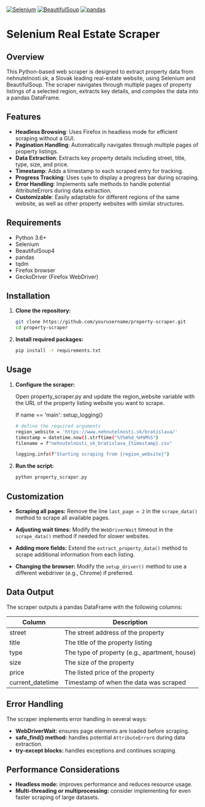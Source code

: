 [![Selenium](https://img.shields.io/badge/Selenium-%2343B02A.svg?style=for-the-badge&logo=Selenium&logoColor=white)](https://www.selenium.dev)
[![BeautifulSoup](https://img.shields.io/badge/BeautifulSoup-%2343B02A.svg?style=for-the-badge&logo=BeautifulSoup&logoColor=white)](https://www.crummy.com/software/BeautifulSoup/bs4/doc/)
[![pandas](https://img.shields.io/badge/pandas-%23150458.svg?style=for-the-badge&logo=pandas&logoColor=white)](https://pandas.pydata.org/)

# Selenium Real Estate Scraper

## Overview

This Python-based web scraper is designed to extract property data from nehnutelnosti.sk, a Slovak leading real-estate website, using Selenium and BeautifulSoup. The scraper navigates through multiple pages of property listings of a selected region, extracts key details, and compiles the data into a pandas DataFrame.

## Features

- **Headless Browsing**: Uses Firefox in headless mode for efficient scraping without a GUI.
- **Pagination Handling**: Automatically navigates through multiple pages of property listings.
- **Data Extraction**: Extracts key property details including street, title, type, size, and price.
- **Timestamp**: Adds a timestamp to each scraped entry for tracking.
- **Progress Tracking**: Uses `tqdm` to display a progress bar during scraping.
- **Error Handling**: Implements safe methods to handle potential AttributeErrors during data extraction.
- **Customizable**: Easily adaptable for different regions of the same website, as well as other property websites with similar structures.

## Requirements

- Python 3.6+
- Selenium
- BeautifulSoup4
- pandas
- tqdm
- Firefox browser
- GeckoDriver (Firefox WebDriver)

## Installation

1. **Clone the repository:**

   ```bash
   git clone https://github.com/yourusername/property-scraper.git
   cd property-scraper

2. **Install required packages:**

    ```bash 
    pip install -r requirements.txt

## Usage

1. **Configure the scraper:**

    Open property_scraper.py and update the region_website variable with the URL of the property listing website you want to scrape.

    If name == 'main': setup_logging()

    ```bash
    # define the required arguments
    region_website = 'https://www.nehnutelnosti.sk/bratislava/'
    timestamp = datetime.now().strftime("%Y%m%d_%H%M%S") 
    filename = f"nehnutelnosti_sk_bratislava_{timestamp}.csv"

    logging.info(f"Starting scraping from {region_website}")

2. **Run the script:**

    ```bash
    python property_scraper.py

## Customization

- **Scraping all pages:** Remove the line `last_page = 2` in the `scrape_data()` method to scrape all available pages.

- **Adjusting wait times:** Modify the `WebDriverWait` timeout in the `scrape_data()` method if needed for slower websites.

- **Adding more fields:** Extend the `extract_property_data()` method to scrape additional information from each listing.

- **Changing the browser:** Modify the `setup_driver()` method to use a different webdriver (e.g., Chrome) if preferred.


## Data Output

The scraper outputs a pandas DataFrame with the following columns:

| Column           | Description                                     |
|------------------|-------------------------------------------------|
| street           | The street address of the property              |
| title            | The title of the property listing               |
| type             | The type of property (e.g., apartment, house)   |
| size             | The size of the property                        |
| price            | The listed price of the property                |
| current_datetime | Timestamp of when the data was scraped          |


## Error Handling

The scraper implements error handling in several ways:

- **WebDriverWait:** ensures page elements are loaded before scraping.
- **safe_find() method:** handles potential `AttributeError`s during data extraction.
- **try-except blocks:** handles exceptions and continues scraping.

## Performance Considerations

- **Headless mode:** improves performance and reduces resource usage.
- **Multi-threading or multiprocessing:** consider implementing for even faster scraping of large datasets.
